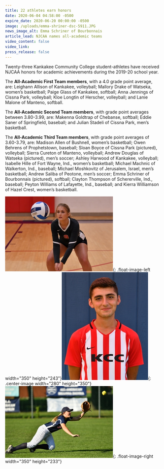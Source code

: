 ```yaml
---
title: 22 athletes earn honors
date: 2020-06-04 04:58:00 -0500
expire_date: 2020-06-20 00:00:00 -0500
image: /uploads/emma-shriner-dsc-5911.JPG
news_image_alt: Emma Schriner of Bourbonnais
article_lead: NJCAA names all-academic teams
video_content: false
video_link:
press_release: false
---
```


Twenty-three Kankakee Community College student-athletes have received NJCAA honors for academic achievements during the 2019-20 school year.

The **All-Academic First Team members**, with a 4.0 grade point average, are: Leighann Allison of Kankakee, volleyball; Mallory Drake of Watseka, women’s basketball; Paige Glass of Kankakee, softball; Anna Jennings of Cissna Park, volleyball; Kloe Longtin of Herscher, volleyball; and Lanie Malone of Manteno, softball.

The **All-Academic Second Team members**, with grade point averages between 3.80-3.99, are: Makenna Goldtrap of Chebanse, softball; Eddie Saner of Springfield, baseball; and Julian Stadeli of Cissna Park, men’s basketball.

The **All-Academic Third Team members**, with grade point averages of 3.60-3.79, are: Madison Allen of Bushnell, women’s basketball; Owen Behrens of Prophetstown, baseball; Sloan Boyce of Cissna Park (pictured), volleyball; Sierra Cureton of Manteno, volleyball; Andrew Douglas of Watseka (pictured), men’s soccer; Ashley Harwood of Kankakee, volleyball; Isabelle Hille of Fort Wayne, Ind., women’s basketball; Michael Machnic of Walkerton, Ind., baseball; Michael Moshkovitz of Jerusalem, Israel, men’s basketball; Andrew Saliba of Peotone, men’s soccer; Emma Schriner of Bourbonnais (pictured), softball; Clayton Thompson of Schererville, Ind., baseball; Peyton Williams of Lafayette, Ind., baseball; and Kierra Williamson of Hazel Crest, women’s basketball.

![](/uploads/sloan-boyce-dsc-7837-sm.jpg){: .float-image-left width="350" height="243"}![](/uploads/andrew-douglas-dsc-8139-sm---copy.jpg){: .center-image width="280" height="350"}![](/uploads/emma-shriner-dsc-5911-sm.jpg){: .float-image-right width="350" height="233"}<br>&nbsp;